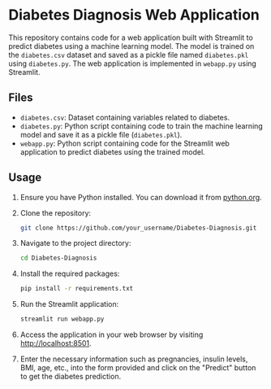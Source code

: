 # Diabetes Diagnosis Web Application

This repository contains code for a web application built with Streamlit to predict diabetes using a machine learning model. The model is trained on the `diabetes.csv` dataset and saved as a pickle file named `diabetes.pkl` using `diabetes.py`. The web application is implemented in `webapp.py` using Streamlit.

## Files

- `diabetes.csv`: Dataset containing variables related to diabetes.
- `diabetes.py`: Python script containing code to train the machine learning model and save it as a pickle file (`diabetes.pkl`).
- `webapp.py`: Python script containing code for the Streamlit web application to predict diabetes using the trained model.

## Usage

1. Ensure you have Python installed. You can download it from [python.org](https://www.python.org/downloads/).

2. Clone the repository:

    ```bash
    git clone https://github.com/your_username/Diabetes-Diagnosis.git
    ```

3. Navigate to the project directory:

    ```bash
    cd Diabetes-Diagnosis
    ```

4. Install the required packages:

    ```bash
    pip install -r requirements.txt
    ```

5. Run the Streamlit application:

    ```bash
    streamlit run webapp.py
    ```

6. Access the application in your web browser by visiting [http://localhost:8501](http://localhost:8501).

7. Enter the necessary information such as pregnancies, insulin levels, BMI, age, etc., into the form provided and click on the "Predict" button to get the diabetes prediction.
